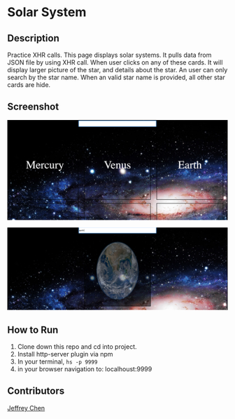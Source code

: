# Solar System

## Description

Practice XHR calls. This page displays solar systems. It pulls data from JSON file by using XHR call. When user clicks on any of these cards. It will display larger picture of the star, and details about the star. An user can only search by the star name. When an valid star name is provided, all other star cards are hide.

## Screenshot

![Webpage](https://raw.githubusercontent.com/jeffreychen2016/solar_system/master/imgs/Screen%20Shot%202018-04-15%20at%201.16.21%20PM.png)

![Webpage](https://raw.githubusercontent.com/jeffreychen2016/solar_system/master/imgs/Screen%20Shot%202018-04-15%20at%201.16.45%20PM.png)


## How to Run
1. Clone down this repo and cd into project.
1. Install http-server plugin via npm
1. In your terminal,
 ```hs -p 9999``` 
1. in your browser navigation to: localhoust:9999

## Contributors
[Jeffrey Chen](https://github.com/jeffreychen2016)
